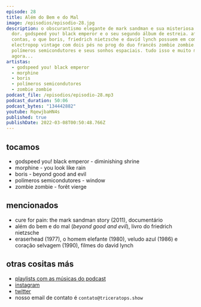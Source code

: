 ```yaml
---
episode: 28
title: Além do Bem e do Mal
image: /episodios/episodio-28.jpg
description: o obscurantismo elegante de mark sandman e sua misteriosa cura para
  dor. godspeed you! black emperor e o seu segundo álbum de estreia. afinal de
  contas, o que boris, friedrich nietzsche e david lynch possuem em comum?
  electropop vintage com dois pés no prog do duo francês zombie zombie.
  polímeros semicondutores e seus sonhos espaciais. tudo isso e muito mais
  agora...
artistas:
  - godspeed you! black emperor
  - morphine
  - boris
  - polímeros semicondutores
  - zombie zombie
podcast_file: /episodios/episodio-28.mp3
podcast_duration: 50:06
podcast_bytes: "134442882"
youtube: RqewjbaHN4s
published: true
publishDate: 2022-03-08T00:50:48.766Z
---
```

## tocamos

* godspeed you! black emperor - diminishing shrine
* morphine - you look like rain
* boris - beyond good and evil
* polímeros semicondutores - window
* zombie zombie - forêt vierge

## mencionados

* cure for pain: the mark sandman story (2011), documentário
* além do bem e do mal (*beyond good and evil*), livro do friedrich nietzsche
* eraserhead (1977), o homem elefante (1980), veludo azul (1986) e coração selvagem (1990), filmes do david lynch

## otras cositas más

* [playlists com as músicas do podcast](https://www.triceratops.show/playlists/)
* [instagram](https://www.instagram.com/triceratops.show/)
* [twitter](https://twitter.com/TriceratopsShow/)
* nosso email de contato é `contato@triceratops.show`